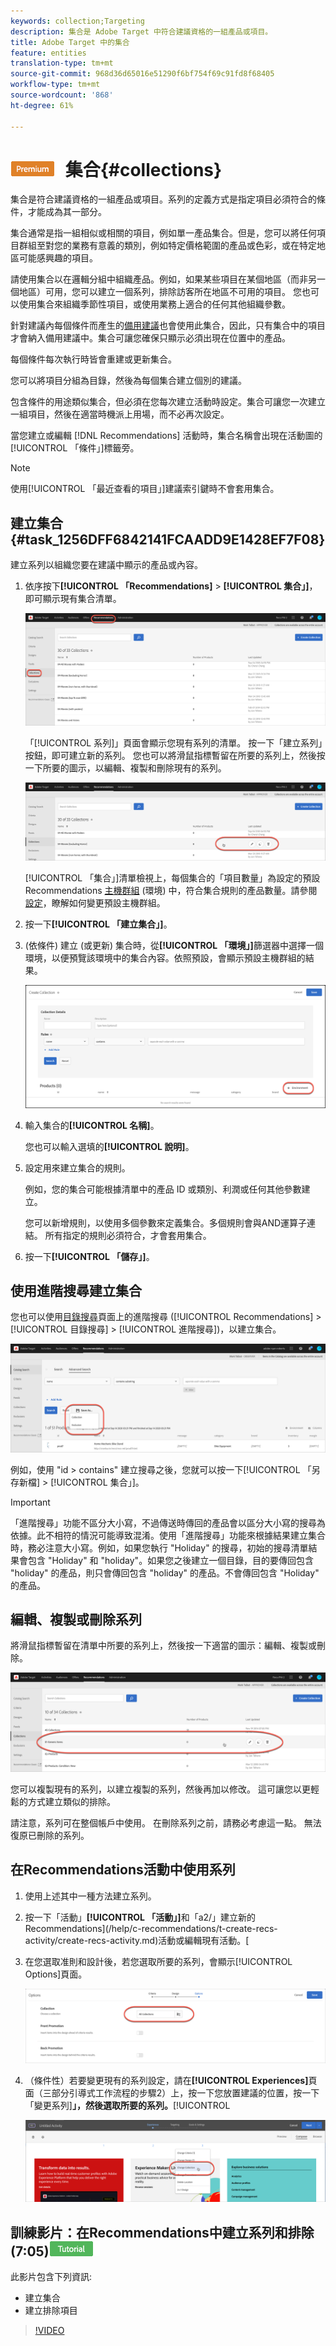 ```yaml
---
keywords: collection;Targeting
description: 集合是 Adobe Target 中符合建議資格的一組產品或項目。
title: Adobe Target 中的集合
feature: entities
translation-type: tm+mt
source-git-commit: 968d36d65016e51290f6bf754f69c91fd8f68405
workflow-type: tm+mt
source-wordcount: '868'
ht-degree: 61%

---
```



# ![PREMIUM](/help/assets/premium.png) 集合{#collections}

集合是符合建議資格的一組產品或項目。系列的定義方式是指定項目必須符合的條件，才能成為其一部分。

集合通常是指一組相似或相關的項目，例如單一產品集合。但是，您可以將任何項目群組至對您的業務有意義的類別，例如特定價格範圍的產品或色彩，或在特定地區可能感興趣的項目。

請使用集合以在邏輯分組中組織產品。例如，如果某些項目在某個地區（而非另一個地區）可用，您可以建立一個系列，排除訪客所在地區不可用的項目。 您也可以使用集合來組織季節性項目，或使用業務上適合的任何其他組織參數。

針對建議內每個條件而產生的[備用建議](/help/c-recommendations/c-algorithms/backup-recs.md)也會使用此集合，因此，只有集合中的項目才會納入備用建議中。集合可讓您確保只顯示必須出現在位置中的產品。

每個條件每次執行時皆會重建或更新集合。

您可以將項目分組為目錄，然後為每個集合建立個別的建議。

包含條件的用途類似集合，但必須在您每次建立活動時設定。集合可讓您一次建立一組項目，然後在適當時機派上用場，而不必再次設定。

當您建立或編輯 [!DNL Recommendations] 活動時，集合名稱會出現在活動圖的[!UICONTROL 「條件」]標籤旁。

>[!NOTE]
>
>使用[!UICONTROL 「最近查看的項目」]建議索引鍵時不會套用集合。

## 建立集合 {#task_1256DFF6842141FCAADD9E1428EF7F08}

建立系列以組織您要在建議中顯示的產品或內容。

1. 依序按下&#x200B;**[!UICONTROL 「Recommendations]** > **[!UICONTROL 集合」]**，即可顯示現有集合清單。

   ![集合清單](assets/collections_list.png)

   「[!UICONTROL 系列]」頁面會顯示您現有系列的清單。 按一下「建立系列」按鈕，即可建立新的系列。 您也可以將滑鼠指標暫留在所要的系列上，然後按一下所要的圖示，以編輯、複製和刪除現有的系列。

   ![暫留圖示：編輯、複製和刪除](/help/c-recommendations/c-products/assets/hover-icons.png)

   [!UICONTROL 「集合」]清單檢視上，每個集合的「項目數量」為設定的預設 Recommendations [主機群組](/help/administrating-target/hosts.md) (環境) 中，符合集合規則的產品數量。請參閱[設定](/help/c-recommendations/plan-implement.md#concept_C1E1E2351413468692D6C21145EF0B84)，瞭解如何變更預設主機群組。

1. 按一下&#x200B;**[!UICONTROL 「建立集合」]**。

1. (依條件) 建立 (或更新) 集合時，從&#x200B;**[!UICONTROL 「環境」]**&#x200B;篩選器中選擇一個環境，以便預覽該環境中的集合內容。依照預設，會顯示預設主機群組的結果。

   ![建立集合](/help/c-recommendations/c-products/assets/CreateCollection.png)

1. 輸入集合的&#x200B;**[!UICONTROL 名稱]**。

   您也可以輸入選填的&#x200B;**[!UICONTROL 說明]**。

1. 設定用來建立集合的規則。

   例如，您的集合可能根據清單中的產品 ID 或類別、利潤或任何其他參數建立。

   您可以新增規則，以使用多個參數來定義集合。多個規則會與AND運算子連結。 所有指定的規則必須符合，才會套用集合。

1. 按一下&#x200B;**[!UICONTROL 「儲存」]**。

## 使用進階搜尋建立集合

您也可以使用[目錄搜尋](/help/c-recommendations/c-products/catalog-search.md#save-as)頁面上的進階搜尋 ([!UICONTROL Recommendations] > [!UICONTROL 目錄搜尋] > [!UICONTROL 進階搜尋])，以建立集合。

![另存為對話框](/help/c-recommendations/c-products/assets/save-as.png)

例如，使用 &quot;id > contains&quot; 建立搜尋之後，您就可以按一下[!UICONTROL 「另存新檔] > [!UICONTROL 集合」]。

>[!IMPORTANT]
>
>「進階搜尋」功能不區分大小寫，不過傳送時傳回的產品會以區分大小寫的搜尋為依據。此不相符的情況可能導致混淆。使用「進階搜尋」功能來根據結果建立集合時，務必注意大小寫。例如，如果您執行 &quot;Holiday&quot; 的搜尋，初始的搜尋清單結果會包含 &quot;Holiday&quot; 和 &quot;holiday&quot;。如果您之後建立一個目錄，目的要傳回包含 &quot;holiday&quot; 的產品，則只會傳回包含 &quot;holiday&quot; 的產品。不會傳回包含 &quot;Holiday&quot; 的產品。

## 編輯、複製或刪除系列

將滑鼠指標暫留在清單中所要的系列上，然後按一下適當的圖示：編輯、複製或刪除。

![系列的暫留圖示](/help/c-recommendations/c-products/assets/hover-collections.png)

您可以複製現有的系列，以建立複製的系列，然後再加以修改。 這可讓您以更輕鬆的方式建立類似的排除。

請注意，系列可在整個帳戶中使用。 在刪除系列之前，請務必考慮這一點。 無法復原已刪除的系列。

## 在Recommendations活動中使用系列

1. 使用上述其中一種方法建立系列。

1. 按一下「活動」**[!UICONTROL 「活動」]**&#x200B;和「a2/」建立新的Recommendations](/help/c-recommendations/t-create-recs-activity/create-recs-activity.md)活動或編輯現有活動。[

1. 在您選取准則和設計後，若您選取所要的系列，會顯示[!UICONTROL Options]頁面。

   ![選擇系列選項](/help/c-recommendations/c-products/assets/choose-collection.png)

1. （條件性）若要變更現有的系列設定，請在&#x200B;**[!UICONTROL Experiences]**&#x200B;頁面（三部分引導式工作流程的步驟2）上，按一下您放置建議的位置，按一下「變更系列&#x200B;]**」，然後選取所要的系列。**[!UICONTROL 

   ![變更系列選項](/help/c-recommendations/c-products/assets/change-collection.png)

## 訓練影片：在Recommendations中建立系列和排除(7:05)![教學課程標章](/help/assets/tutorial.png)

此影片包含下列資訊:

* 建立集合
* 建立排除項目

>[!VIDEO](https://video.tv.adobe.com/v/27689)